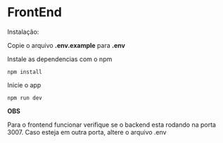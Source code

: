 # FrontEnd

Instalação:

Copie o arquivo **.env.example** para **.env**

Instale as dependencias com o npm

``npm install``

Inicie o app

``npm run dev``

**OBS**

Para o frontend funcionar verifique se o backend esta rodando na porta 3007.
Caso esteja em outra porta, altere o arquivo .env


